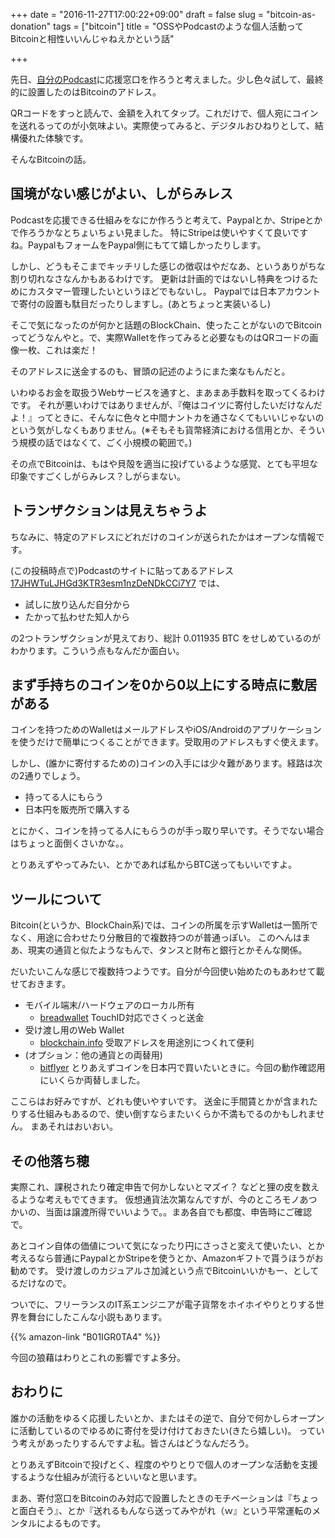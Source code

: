 +++
date = "2016-11-27T17:00:22+09:00"
draft = false
slug = "bitcoin-as-donation"
tags = ["bitcoin"]
title = "OSSやPodcastのような個人活動ってBitcoinと相性いいんじゃねえかという話"

+++

先日、[自分のPodcast](https://cloudinfra.audio)に応援窓口を作ろうと考えました。少し色々試して、最終的に設置したのはBitcoinのアドレス。

QRコードをすっと読んで、金額を入れてタップ。これだけで、個人宛にコインを送れるってのが小気味よい。実際使ってみると、デジタルおひねりとして、結構優れた体験です。

そんなBitcoinの話。


## 国境がない感じがよい、しがらみレス

Podcastを応援できる仕組みをなにか作ろうと考えて、Paypalとか、Stripeとかで作ろうかなとちょいちょい見ました。
特にStripeは使いやすくて良いですね。PaypalもフォームをPaypal側にもてて嬉しかったりします。

しかし、どうもそこまでキッチリした感じの徴収はやだなあ、というありがちな割り切れなさなんかもあるわけです。
更新は計画的ではないし特典をつけるためにカスタマー管理したいというほどでもないし。
Paypalでは日本アカウントで寄付の設置も駄目だったりしますし。(あとちょっと実装いるし)

そこで気になったのが何かと話題のBlockChain、使ったことがないのでBitcoinってどうなんやと。で、実際Walletを作ってみると必要なものはQRコードの画像一枚、これは楽だ！

そのアドレスに送金するのも、冒頭の記述のようにまた楽なもんだと。

いわゆるお金を取扱うWebサービスを通すと、まあまあ手数料を取ってくるわけです。
それが悪いわけではありませんが、『俺はコイツに寄付したいだけなんだよ！』ってときに、そんなに色々と中間ナントカを通さなくてもいいじゃないのという気がしなくもありません。(※そもそも貨幣経済における信用とか、そういう規模の話ではなくて、ごく小規模の範囲で。)

その点でBitcoinは、もはや貝殻を適当に投げているような感覚、とても平坦な印象ですごくしがらみレス？しがらまない。

## トランザクションは見えちゃうよ

ちなみに、特定のアドレスにどれだけのコインが送られたかはオープンな情報です。

(この投稿時点で)Podcastのサイトに貼ってあるアドレス [17JHWTuLJHGd3KTR3esm1nzDeNDkCCi7Y7](https://blockchain.info/address/17JHWTuLJHGd3KTR3esm1nzDeNDkCCi7Y7) では、

- 試しに放り込んだ自分から
- たかって払わせた知人から

の2つトランザクションが見えており、総計 0.011935 BTC をせしめているのがわかります。こういう点もなんだか面白い。


## まず手持ちのコインを0から0以上にする時点に敷居がある

コインを持つためのWalletはメールアドレスやiOS/Androidのアプリケーションを使うだけで簡単につくることができます。受取用のアドレスもすぐ使えます。

しかし、(誰かに寄付するための)コインの入手には少々難があります。経路は次の2通りでしょう。

- 持ってる人にもらう
- 日本円を販売所で購入する

とにかく、コインを持ってる人にもらうのが手っ取り早いです。そうでない場合はちょっと面倒くさいかな。。

とりあえずやってみたい、とかであれば私からBTC送ってもいいですよ。


## ツールについて

Bitcoin(というか、BlockChain系)では、コインの所属を示すWalletは一箇所でなく、用途に合わせたり分散目的で複数持つのが普通っぽい。
このへんはまあ、現実の通貨と似たようなもんで、タンスと財布と銀行とかそんな関係。

だいたいこんな感じで複数持つようです。自分が今回使い始めたのもあわせて載せておきます。

- モバイル端末/ハードウェアのローカル所有
    - [breadwallet](https://itunes.apple.com/us/app/breadwallet-bitcoin-wallet/id885251393) TouchID対応でさくっと送金
- 受け渡し用のWeb Wallet
    - [blockchain.info](http://blockchain.info/) 受取アドレスを用途別につくれて便利
- (オプション：他の通貨との両替用)
    - [bitflyer](http://bitflyer.jp/) とりあえずコインを日本円で買いたいときに。今回の動作確認用にいくらか両替しました。

ここらはお好みですが、どれも使いやすいです。
送金に手間賃とかが含まれたりする仕組みもあるので、使い倒すならまたいくらか不満もでるのかもしれません。
まあそれはおいおい。


## その他落ち穂

実際これ、課税されたり確定申告で何かしないとマズイ？ などと狸の皮を数えるような考えもでてきます。
仮想通貨法次第なんですが、今のところモノあつかいの、当面は譲渡所得でいいようで。。まあ各自でも都度、申告時にご確認で。

あとコイン自体の価値について気になったり円にさっさと変えて使いたい、とか考えるなら普通にPaypalとかStripeを使うとか、Amazonギフトで貰うほうがお勧めです。
受け渡しのカジュアルさ加減という点でBitcoinいいかもー、としてるだけなので。

ついでに、フリーランスのIT系エンジニアが電子貨幣をホイホイやりとりする世界を舞台にしたこんな小説もあります。

{{% amazon-link "B01IGR0TA4" %}}

今回の狼藉はわりとこれの影響ですよ多分。

## おわりに

誰かの活動をゆるく応援したいとか、またはその逆で、自分で何かしらオープンに活動しているのでゆるめに寄付を受け付けておきたい(きたら嬉しい)。
っていう考えがあったりするんですよ私。皆さんはどうなんだろう。

とりあえずBitcoinで投げとく、程度のやりとりで個人のオープンな活動を支援するような仕組みが流行るといいなと思います。

まあ、寄付窓口をBitcoinのみ対応で設置したときのモチベーションは『ちょっと面白そう』、とか『送れるもんなら送ってみやがれ（ｗ』という平常運転のメンタルによるものです。


